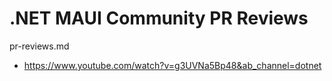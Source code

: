 # .NET MAUI Community PR Reviews

pr-reviews.md

*   https://www.youtube.com/watch?v=g3UVNa5Bp48&ab_channel=dotnet

